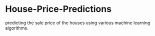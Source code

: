 # House-Price-Predictions
 predicting the sale price of the houses using various machine learning algorithms.
